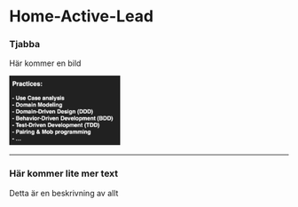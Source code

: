# Home-Active-Lead

### Tjabba
Här kommer en bild 

<img src="images/test.png" width=200>

*** 

### Här kommer lite mer text 

Detta är en beskrivning av allt 
